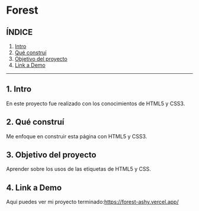 # Forest

## **ÍNDICE**
1. [Intro](#)
2. [Qué construí](#)
3. [Objetivo del proyecto](#)
4. [Link a Demo](#)

****

## 1. Intro
En este proyecto fue realizado con los conocimientos de HTML5 y CSS3.

## 2. Qué construí
Me enfoque en construir esta página con HTML5 y CSS3.

## 3. Objetivo del proyecto
Aprender sobre los usos de las etiquetas de HTML5 y CSS.

## 4. Link a Demo
Aqui puedes ver mi proyecto terminado:https://forest-ashy.vercel.app/

